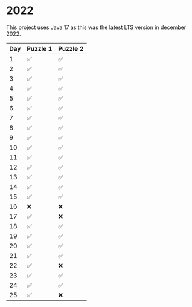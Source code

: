 # 2022

This project uses Java 17 as this was the latest LTS version in december 2022.

| Day | Puzzle 1 | Puzzle 2 |
|-----|----------|----------|
| 1   | ✅        | ✅        |
| 2   | ✅        | ✅        |
| 3   | ✅        | ✅        |
| 4   | ✅        | ✅        |
| 5   | ✅        | ✅        |
| 6   | ✅        | ✅        |
| 7   | ✅        | ✅        |
| 8   | ✅        | ✅        |
| 9   | ✅        | ✅        |
| 10  | ✅        | ✅        |
| 11  | ✅        | ✅        |
| 12  | ✅        | ✅        |
| 13  | ✅        | ✅        |
| 14  | ✅        | ✅        |
| 15  | ✅        | ✅        |
| 16  | ❌        | ❌        |
| 17  | ✅        | ❌        |
| 18  | ✅        | ✅        |
| 19  | ✅        | ✅        |
| 20  | ✅        | ✅        |
| 21  | ✅        | ✅        |
| 22  | ✅        | ❌        |
| 23  | ✅        | ✅        |
| 24  | ✅        | ✅        |
| 25  | ✅        | ❌        |
